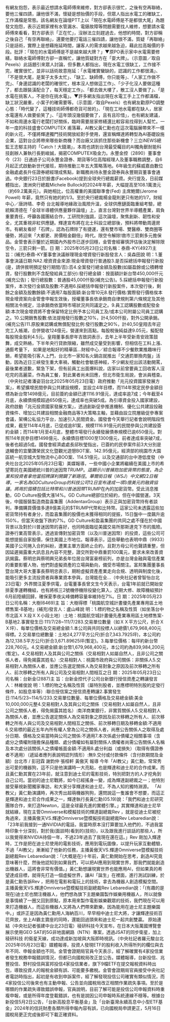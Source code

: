 有網友抱怨，表示最近想請水電師傅來維修，對方卻表示很忙，之後有空再聯絡，要他三催四請，讓他很不滿，懷疑是想抬價的手段，但眾人指出水電工的確缺工，工作滿檔是常態。該名網友在論壇PTT上以「現在水電師傅是不是都很大尾」為題發文抱怨，表示近期家裡有水管漏水、電錶故障等問題需要找人維修，想要請水電師傅來看看，對方卻表示「正在忙」，沒辦法立刻趕過去，他想約時間，對方卻稱之後自己「有空再聯絡」，還要他要打電話三催四請，讓他很不滿，質疑「再聯絡」只是話術，實際上是想藉拖延時間，讓客人的需求越來越急迫，藉此拉高報價的手段。批評：「現在的水電師傅是不是越來越大牌？」▼原PO表示家中水電需要修繕，聯絡水電師傅對方卻一直稱忙，讓他質疑對方在「耍大牌」。（示意圖／取自Pexels）此話題引來眾人討論，但多數人都指出，現在水電工很缺工，工作接不完，確實很忙，並非以話術故意拖延：「水電確實蠻缺的，認識的工作都很滿」、「不是很大尾，是案子太多太忙」、「缺工、缺師傅，你只能等」、「人家工作做不完」、「身邊認識的老闆的確很忙，根本沒人想做這工作」、「少子化沒人要做這種了，都去跟裝潢配合了，每天穩定工作」、「都去做大樓了，散工沒人要做了」、「是水電在挑客人，不是你在挑水電」。▼許多網友指出現在水電工手上工作都滿檔，缺工狀況嚴重，小案子的確需要等。（示意圖／取自Pexels）也有網友勸原PO調整心態：「時代變了，這種技術師傅都奇貨可居的」、「現在工地水電都在缺人，居家水電還有人做要偷笑了」、「這年頭沒幾個要做了，且有且珍惜」，也有網友建議，不如和周邊水電行老闆打好關係，臨時需要居家修繕還比較容易找得到人幫忙。一年一度的科技盛會COMPUTEX 甫落幕，AI教父黃仁勳也在這次電腦展帶來不一樣的新火花，不僅將輝達獨門技術開放給對手使用，還宣稱輝達將轉型為AI基礎設施企業，這對台企將帶來哪些新商機？而台廠又該抓住那些新機會？三立iNEWS總監王志郁主持的「Catch！大錢潮」，本周也請到台灣最受矚目的AI獨角獸耐能科技創辦人兼執行長劉峻誠，揭密COMPUTEX吸金力。永豐金控（2890）董事會今（23）日通過子公司永豐金證券、期貨等5位高階經理人及董事職務調整，自6月起正式啟動新世代接班，期待推動三年五大策略落地。6年級生的蘇威嘉由數位金融處處長升任證券總經理成焦點，新職務尚待永豐金證券與永豐期貨董事會通過。中央銀行23日於臉書(Facebook)提到全球央行總裁薪資。央行提及，日前媒體指出，澳洲央行總裁Michele Bullock的2024年年薪，大幅提高至108.1萬澳元（約69.2萬美元）。與她相比，位高權重的美國聯準會(Fed) 主席鮑爾(Jerome Powell) 年薪，竟然只有她的約1/3。至於央行總裁楊金龍則更只有她的1/7。財經中心／唐詩晴、李奇 台北報導地緣政治風險升溫，全球供應鏈面臨重組考驗，總統賴清德在「全球半導體供應量夥伴論壇」上，直言台灣對世界半導體產業，肩負重要責任，呼籲各國團結合作，工研院則強調，這次論壇，聚焦創新、韌性和安全，尤其重視非紅供應鏈。輝達宣布將在北士科設立總部後，預料將帶動周邊房市。有網友看好「石牌」，認為石牌除了有捷運，還有雙市場、雙醫療、雙商圈等優勢，將迎來「大都更、房價租金翻倍」時代。限空令解除!救市三箭剩多元擔保品。金管會表示鑒於近期國內外股市已逐步回穩，金管會經審慎評估後決定解除限空令，三箭只剩一箭。日 期：2025年05月23日公司名稱：泰鼎-KY(4927)主 旨：(補充)泰鼎-KY董事會決議辦理現金增資發行新股發言人：吳森田說 明：1.董事會決議日期:NA2.增資資金來源:現金增資發行普通股3.是否採總括申報發行新股(是，請併敘明預定發行期間/否):否4.全案發行總金額及股數(如屬盈餘或公積轉增資，發行股數則不含配發給員工部分):發行總金額：按面額計新台幣450,000仟元(補充公告)；發行總股數：普通股45,000仟股(補充公告)。5.採總括申報發行新股案件，本次發行金額及股數:不適用6.採總括申報發行新股案件，本次發行後，剩餘之金額及股數餘額:不適用7.每股面額:新台幣10元8.發行價格:實際發行價格俟本現金增資案向金管會申報生效後，授權董事長依承銷商自律規則第六條規定及其他相關法令規定，洽承銷商依當時市場狀況共同議定之。9.員工認購股數或配發金額:本次現金增資將不會保留特定比例予本公司員工及/或本公司附屬公司員工認購之。10.公開銷售股數:依法提撥發行股數之10%，計4,500仟股，對外公開承銷。(補充公告)11.原股東認購或無償配發比例:發行股數之90%，計40,50皇翔去年迎完工入帳潮，合併營收124億元，營運來到高點，每股稅後純益達9.05元，擬配發每股現金股利4.5元。皇翔董事長廖年吉致詞表示，去年上半年受新青安政策鼓舞，成交熱絡，下半年央行貸款限縮，雖然成交量受到影響，但相信在工料上漲、通膨考量下， 如果是地點好的精華區...財經中心／綜合報導不少餐飲業推趣味行銷，希望能吸引客人上門，台北市一家知名火鍋店就推出「交通罰單換肉盤」活動，因為近日三峽發生重大車禍，觸動社會敏感神經，不少網友挖出該活動開罵，最後業者道歉，緊急下架，但有前員工出面爆料說，店家以前曾要員工回收客人沒吃完的高麗菜，作為員工餐，對此業者尚未回應，但北市衛生局說，會派員稽查。（中央社記者潘姿羽台北2025年05月23日電）政府推動「兆元投資國家發展方案」，希望擴增民間參與公共建設規模，並設立4年目標，而114年預定民參金額目標為新台幣1498億元，目前簽約金額已達1116.91億元，達成率逾7成；今年截至4月底，永續債規模超過650億元，達成率也突破5成。為引導資金投入國家建設，政府啟動「兆元投資國家發展方案」，透過創新促參推進機制、優化公共建設投融資條件、增加公共建設相關金融商品等3大策略主軸，並藉由設立院層級促參專案會議，架構公私協力平台，加速引入民間資金。國發會今天舉行記者會說明階段性成果，截至114年4月底，已促成逾81案，規模1116.91億元的民間參與公共建設簽約金額；而114年1月至4月底，整體市場發行永續發展債券規模已逾650億元。對照114年民參目標1498億元、永續債目標1000至1300億元，前者達成率突破7成，後者也超過5成。國發會經濟處處長邱秋瑩指出，已簽約的民參案件前3大分別是退輔會的宜蘭讚榮民文化暨觀光遊憩BOT案、142.95億元，經濟部的桃園市大園區統一航空城大型物流中心BOO案、114.51億元，以及交通部的台中港低度發（中央社台北2025年05月23日電）美媒報導，一些中國小企業將繼續在美國上市的希望寄託在美國總統川普的迷因幣$TRUMP。這顯示川普擁抱加密貨幣的態度，為企業和投資者拿他當招牌謀利開闢了新路徑。華爾街日報（WSJ）中文網22日報導，一家名為GDCulture Group的科技公司12日宣布達成一項3億美元的融資協議，將用於囤積包括比特幣和川普迷因幣$TRUMP在內的加密貨幣。受此消息推動，GD Culture股價大漲14%。GD Culture總部位於紐約，但在中國營運。3天後，中國服裝製造商盈喜集團（AddentaxGroup）表示正與加密貨幣持有者談判，準備購買價值多達8億美元的$TRUMP代幣和比特幣。這家公司未透露這些加密貨幣持有者身分，而盈喜集團的股價也未獲得相同的提振，15日盤中一度飆升逾150%，但當天收盤下跌約7%。GD Culture和盈喜集團的共同之處不僅在於中國背景以及對於川普迷因幣的喜好，也同時面臨從美國交易所那斯達克下市的風險。證券行業高管表示，透過宣傳對加密貨幣（以及川普迷因幣）的投資，這些公司可能想提振自家股價，保住美國上市地位。報導表示，這些舉動也表明中鼎（9933）美國子公司捲入合約糾紛，遭業主單方面終止合約，且對方母公司也聲請重整，但因延遲揭露重大訊息且內容不完整，證交所對中鼎重罰100萬元，要求未來改善資訊揭露。蔡明忠與蔡明興兄弟長年位居台灣富豪榜前列，亦是台灣金融與電信產業的重要影響人物，他們對虛擬資產的立場與動向，備受市場關注。富邦集團董事長暨台灣大哥大董事長蔡明忠表示，期盼虛擬資產產業走向合規、透明與制度化後，能吸引更多主流投資者與專業資本參與，台灣能在全...（中央社記者曾智怡台北23日電）外界關注夏季供電，台電董事長曾文生今天表示，台電1年前就已開始安排夏季運轉機組，也有將核三2號機停機除役變化算入，近期大修、故障機組預計6月前陸續回歸，確保夏季夜尖峰備轉容量率維持在7%。日 期：2025年05月23日公司名稱：大樹(6469)主 旨：大樹得標「桃園航空城計畫優先產業專用區土地標售案-B基地」(補充)發言人：盧山峰說 明：1.標的物之名稱及性質（如坐落台中市北區ＸＸ段ＸＸ小段土地）:土地：桃園航空城計畫優先產業專用區土地標售案-B基地2.事實發生日:111/7/28~111/7/283.交易單位數量（如ＸＸ平方公尺，折合ＸＸ坪）、每單位價格及交易總金額:1.本公司與共同投標人以總價1,679,968,400元得標。2.交易單位總數量：土地24,277平方公尺(折合7,343.7925坪)，本公司約為12,138.5平方公尺(折合3,671.89625坪(暫定)。3.每單位價格：每坪約新台幣 228,760元。4.交易總金額:新台幣1,679,968,400元，本公司約為839,984,200元(暫定)。4.交易相對人及其與公司之關係（交易相對人如屬自然人，且非公司之關係人者，得免揭露其姓名）:交易相對人：桃園市政府與公司關係：非關係人5.交易相對人為關係人者，並應公告選定關係人為交易對象之原因及前次移轉之所有人、前次移轉之所有人與公司及交易相對人間相互之日 期：2025年05月23日公司名稱：台新金(2887)主 旨：台新金控代子公司台新銀行授信資產之轉讓發言人：林維俊說 明：1.標的物之名稱及性質（屬特別股者，並應標明特別股約定發行條件，如股息率等）:聯合授信案之授信資產轉讓2.事實發生日:114/5/23~114/5/233.交易單位數量、每單位價格及交易總金額:美金10,000,000元整4.交易相對人及其與公司之關係（交易相對人如屬自然人，且非公司之關係人者，得免揭露其姓名）:南洋商業銀行，非實質關係人5.交易相對人為關係人者，並應公告選定關係人為交易對象之原因及前次移轉之所有人、前次移轉之所有人與公司及交易相對人間相互之關係、前次移轉日期及移轉金額:不適用6.交易標的最近五年內所有權人曾為公司之關係人者，尚應公告關係人之取得及處分日期、價格及交易當時與公司之關係:不適用7.本次係處分債權之相關事項（含處分之債權附隨擔保品種類、處分債權如有屬對關係人債權者尚需公告關係人名稱及本次處分該關係人之債權帳面金額:不適用8.處分利益（或損失）（取得有價證券者不適用）（遞延者應列表說明認列情形）:無9.交付或付款條件（含付款期間及金額）台北市 / 彭冠霖 謝鈞仲 張桓軒 黃傲天 報導 今年「AI教父」黃仁勳，常常秀出可愛的機器狗，這不只是他演講時一大亮點，也是輝達和迪士尼的合作成果。而且黃仁勳其實在23年前，就注意到迪士尼的電影技術，特別把對方的人才挖角到自己公司。當初的迪士尼戰將，如今已經搖身一變，成為輝達副總裁之一；他特別接受華視新聞獨家專訪，和大家分享輝達和迪士尼，不為人知的獨特淵源。 「AI教父」黃仁勳演講時，再次秀出超萌機器狗狗，還問說這一隻誰會不想要，而這正是輝達和迪士尼合作成果之一，輝達執行長黃仁勳(05.19)說：「我們和迪士尼研究團隊合作，來打造Newton，這是全球最先進的實體引擎。」其實輝達和迪士尼早就結緣，現在主管Omniverse和模擬技術的輝達副總裁Rev&nbsp;，就是從迪士尼被挖角過來，主播黃傲天VS.輝達Omniverse暨模擬技術副總裁Rev Lebaredian說：「23年前我接到一通NVIDIA的電話，我當時原本沒打算要加入他們的，不過我當時印象十分深刻，對於我(面談時)看到的(技術)，以及跟我進行談話的那些人，所以我覺得來NVIDIA待個一年，不過23年過去了我現在還在這。」Rev 剛加入輝達時，工作是把在迪士尼使用的電影技術，應用到電玩圖像，以提升玩家互動體驗，不過「AI教父」漸漸給了他新的任務，主播黃傲天VS.輝達Omniverse暨模擬技術副總裁Rev Lebaredian說：「(大概是在)十年前，黃仁勳開始在思考，創造AI究竟意味著什麼，然後他認知到如果我們，可以把AI應用到現實世界，那我們就能創造出機器人，這將會非常有價值。」黃仁勳想讓現實世界也能應用AI，但如果真的希望達成目標，就得先打造一個虛擬世界，讓AI「誕生」在裡面，進行測試訓練，於是黃仁勳告訴Rev&nbsp;，把用在電影和電玩上的技術，拿去為機器人創造模擬空間。主播黃傲天VS.輝達Omniverse暨模擬技術副總裁Rev Lebaredian說：「(有趣的是現在)迪士尼也關注機器人，他們想為旗下主題樂園製作娛樂用機器人，所以就像是事情繞了一圈又回到原點，原本用來製作電影娛樂觀眾的技術，我們現在可以用來打造機器人，而這些機器人又將為人們帶來歡樂，因為能用在迪士尼主題樂園中。」或許正是因為黃仁勳用人海納百川，早早相中迪士尼大將，才讓輝達技術百花齊放，坐上AI霸主寶座的同時，還能回過頭來和迪士尼一起共創雙贏。  原始連結（中央社記者張建中台北23日電）稜研科技今天宣布，在日本大阪萬國博覽會展示使用GEO SAT的5G非地面網路（NTN）專案，透過JSAT的同步衛星，加上稜研科技 的衛星天線，成功達成新加坡與大阪即時視訊。（中央社記者羅元駿台北2025年05月23日電）媒體報導，投資人發現ETF的股利收入所得所列的欄位與去年不同、申報金額也不同。金管會證期局官員今天表示，經了解確實有4家投信業者發生稅務申報錯誤情況，但都已向國稅局改正並公告。媒體報導，台新投信、兆豐投信、野村投信與富邦投信4家投信業者，旗下9檔ETF在提交報稅資料時出包，導致投資人的報稅金額有誤、可能要多繳稅。金管會證期局官員接受中央社記者電訪時指出，起初是有收到申訴案件，經了解發現投信公司確實有類似情況，而4家投信公司後來也有主動申報、公告並向國稅局改正相關作業疏失事項。至於是哪類的作業疏失導致錯誤申報，官員說明，目前了解可能是投信公司申報資料時重複申報，或是所得年度登載錯誤，也有是說因公司申報時系統連線不穩等。根據台新投信5月2日公告，「台新高股息平衡基金」及「台新臺灣永續高息中小型ETF基金」2024年的信託財產各類所得申報內容有誤，已向國稅局申請更正，5月16日國稅局更正完成後即可下載正確資料。